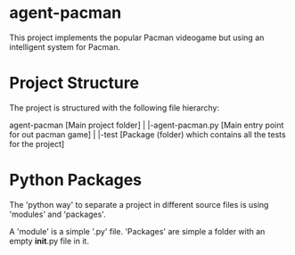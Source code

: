 agent-pacman
============

This project implements the popular Pacman videogame but using an intelligent system for Pacman.

Project Structure
============
The project is structured with the following file hierarchy:

agent-pacman [Main project folder]
|
|-agent-pacman.py [Main entry point for out pacman game]
|
|-test [Package (folder) which contains all the tests for the project]

Python Packages
============
The 'python way' to separate a project in different source files is using 'modules' and 'packages'.

A 'module' is a simple '.py' file.  'Packages' are simple a folder with an empty __init__.py file in it.



